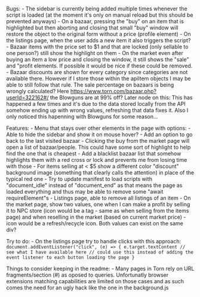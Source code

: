 Bugs:
    - The sidebar is currently being added multiple times whenever the script is loaded (at the moment it's only on manual reload but this should be prevented anyways)
    - On a bazaar, pressing the "buy" on an item that is highlighted but then aborting and closing that small "buy" window will restore the object to the original form without a price (profile element)
    - On the listings page, when the user adds a new item it also triggers the script?
    - Bazaar items with the price set to $1 and that are locked (only sellable to one person?) still show the highlight on them
    - On the market even after buying an item a low price and closing the window, it still shows the "sale" and "profit elements. If possible it would be nice if these could be removed.
    - Bazaar discounts are shown for every category since categories are not available there. However if I store those within the apiItem objects I may be able to still follow that rule.
    The sale percentage on bazaars is being wrongly calculated? Here https://www.torn.com/bazaar.php?userId=322162#/ the Blowguns are at 99% off? Later node on this: This has happened a few times and it's due to the data stored locally from the API somehow ending up with wrong values, refreshing that data fixes it. Also I only noticed this hapenning with Blowguns for some reason...

Features:
    - Menu that stays over other elements in the page with options:
        - Able to hide the sidebar and show it on mouse hover?
        - Add an option to go back to the last visited bazaar
    - Clicking the buy from the market page will open a list of bazaar/people. This could have some sort of highlight to help find the one that is cheapest
    - Add a blacklist bazaar list that somehow highlights them with a red cross or lock and prevents me from losing time with those
    - For items selling at < $5 show a different color "discount" background image (something that clearly calls the attention) in place of the typical red one
    - Try to update manifest to load scripts with "document_idle" instead of "document_end" as that means the page as loaded everything and thus may be able to remove some "await requireElement"s
    - Listings page, able to remove all listings of an item
    - On the market page, show two values, one when I can make a profit by selling it to NPC store (icon would be a tag - same as when selling from the items page) and when reselling in the market (based on current market price) - icon would be a refresh/recycle icon. Both values can exist on the same div?

Try to do:
    - On the listings page try to handle clicks with this approach:
    ```
    document.addEventListener("click", (e) => {
        e.target.textContent // see what I have available here
        // could use this instead of adding the event listener to each button loading the page
    }
    ```

Things to consider keeping in the readme:
    - Many pages in Torn rely on URL fragments/section (#) as oposed to queries. Unfortunatly browser extensions matching capabilities are limited on those cases and as such comes the need for an ugly hack like the one in the background.js